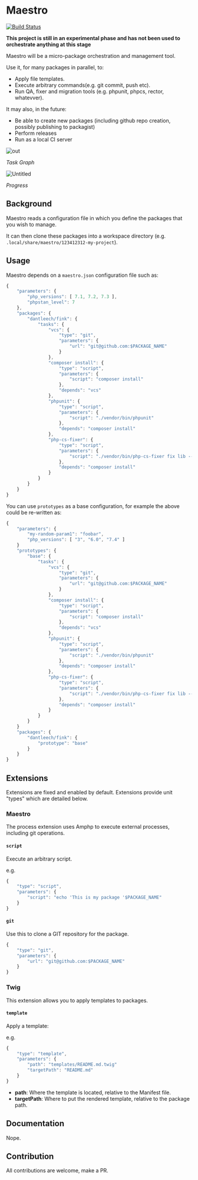 Maestro
=======

[![Build Status](https://travis-ci.org/dantleech/maestro.svg?branch=master)](https://travis-ci.org/dantleech/maestro)

**This project is still in an experimental phase and has not been used to  orchestrate anything at this stage**

Maestro will be a micro-package orchestration and management tool.

Use it, for many packages in parallel, to:

- Apply file templates.
- Execute arbitrary commands(e.g. git commit, push etc).
- Run QA, fixer and migration tools (e.g. phpunit, phpcs, rector, whatevver).

It may also, in the future:

- Be able to create new packages (including github repo creation, possibly publishing to packagist)
- Perform releases
- Run as a local CI server

![out](https://user-images.githubusercontent.com/530801/58695020-3d61f200-838c-11e9-8ca0-de086cb7450a.png)

*Task Graph*

![Untitled](https://user-images.githubusercontent.com/530801/58994540-c643b800-87e8-11e9-8c83-83e8347298f9.png)

*Progress*

Background
----------

Maestro reads a configuration file in which you define the packages that you
wish to manage.

It can then clone these packages into a workspace directory (e.g.
`.local/share/maestro/123412312-my-project`).

Usage
-----

Maestro depends on a `maestro.json` configuration file such as:

```javascript
{
    "parameters": {
        "php_versions": [ 7.1, 7.2, 7.3 ],
        "phpstan_level": 7
    },
    "packages": {
        "dantleech/fink": {
            "tasks": {
                "vcs": {
                    "type": "git",
                    "parameters": {
                        "url": "git@github.com:$PACKAGE_NAME"
                    }
                },
                "composer install": {
                    "type": "script",
                    "parameters": {
                        "script": "composer install"
                    },
                    "depends": "vcs"
                },
                "phpunit": {
                    "type": "script",
                    "parameters": {
                        "script": "./vendor/bin/phpunit"
                    },
                    "depends": "composer install"
                },
                "php-cs-fixer": {
                    "type": "script",
                    "parameters": {
                        "script": "./vendor/bin/php-cs-fixer fix lib --dry-run"
                    },
                    "depends": "composer install"
                }
            }
        }
    }
}
```

You can use `prototypes` as a base configuration, for example the above could
be re-written as:

```javascript
{
    "parameters": {
        "my-random-param1": "foobar",
        "php_versions": [ "3", "6.0", "7.4" ]
    }
    "prototypes": {
        "base": {
            "tasks": {
                "vcs": {
                    "type": "git",
                    "parameters": {
                        "url": "git@github.com:$PACKAGE_NAME"
                    }
                },
                "composer install": {
                    "type": "script",
                    "parameters": {
                        "script": "composer install"
                    },
                    "depends": "vcs"
                },
                "phpunit": {
                    "type": "script",
                    "parameters": {
                        "script": "./vendor/bin/phpunit"
                    },
                    "depends": "composer install"
                },
                "php-cs-fixer": {
                    "type": "script",
                    "parameters": {
                        "script": "./vendor/bin/php-cs-fixer fix lib --dry-run"
                    },
                    "depends": "composer install"
                }
            }
        }
    }
    "packages": {
        "dantleech/fink": {
            "prototype": "base"
        }
    }
}
```

Extensions
----------

Extensions are fixed and enabled by default. Extensions provide unit "types"
which are detailed below.

### Maestro

The process extension uses Amphp to execute external processes, including git
operations.

#### `script`

Execute an arbitrary script.

e.g.

```javascript
{
    "type": "script",
    "parameters": {
        "script": "echo 'This is my package '$PACKAGE_NAME"
    }
}
```

#### `git`

Use this to clone a GIT repository for the package.

```javascript
{
    "type": "git",
    "parameters": {
        "url": "git@github.com:$PACKAGE_NAME"
    }
}
```

### Twig

This extension allows you to apply templates to packages.

#### `template`

Apply a template:

e.g.

```javascript
{
    "type": "template",
    "parameters": {
        "path": "templates/README.md.twig"
        "targetPath": "README.md"
    }
}
```

- **path**: Where the template is located, relative to the Manifest file.
- **targetPath**: Where to put the rendered template, relative to the package path.

Documentation
-------------

Nope.

Contribution
------------

All contributions are welcome, make a PR.

